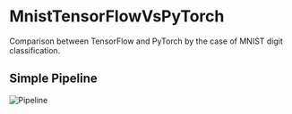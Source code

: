 # MnistTensorFlowVsPyTorch
Comparison between TensorFlow and PyTorch by the case of MNIST digit classification.


## Simple Pipeline
![Pipeline](https://raw.githubusercontent.com/potterhsu/MnistTensorFlowVsPyTorch/master/pipeline.png)
